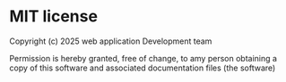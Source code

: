 ﻿# MIT license

Copyright (c) 2025 web application Development team

Permission is hereby granted, free of change, to amy person obtaining a copy of this software 
and associated documentation files (the software)
